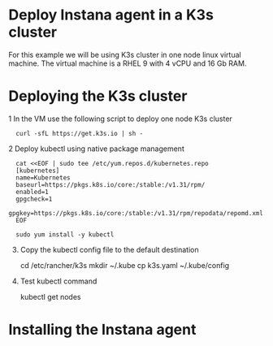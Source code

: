 Deploy Instana agent in a K3s cluster
=

For this example we will be using K3s cluster in one node linux virtual machine. 
The virtual machine is a RHEL 9 with 4 vCPU and 16 Gb RAM.

# Deploying the K3s cluster

1 In the VM use the following script to deploy one node K3s cluster

      curl -sfL https://get.k3s.io | sh -

2 Deploy kubectl using native package management

      cat <<EOF | sudo tee /etc/yum.repos.d/kubernetes.repo
      [kubernetes]
      name=Kubernetes
      baseurl=https://pkgs.k8s.io/core:/stable:/v1.31/rpm/
      enabled=1
      gpgcheck=1
      gpgkey=https://pkgs.k8s.io/core:/stable:/v1.31/rpm/repodata/repomd.xml.key
      EOF

      sudo yum install -y kubectl


3. Copy the kubectl config file to the default destination

      cd /etc/rancher/k3s
      mkdir ~/.kube
      cp k3s.yaml ~/.kube/config

4. Test kubectl command

      kubectl get nodes 



# Installing the Instana agent
